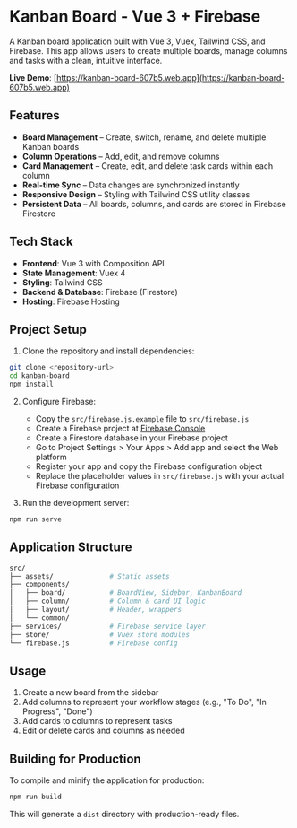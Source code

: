 # Kanban Board - Vue 3 + Firebase

A Kanban board application built with Vue 3, Vuex, Tailwind CSS, and Firebase. This app allows users to create multiple boards, manage columns and tasks with a clean, intuitive interface.

**Live Demo**: [https://kanban-board-607b5.web.app](https://kanban-board-607b5.web.app)


## Features

- **Board Management** – Create, switch, rename, and delete multiple Kanban boards
- **Column Operations** – Add, edit, and remove columns 
- **Card Management** – Create, edit, and delete task cards within each column
- **Real-time Sync** – Data changes are synchronized instantly 
- **Responsive Design** – Styling with Tailwind CSS utility classes
- **Persistent Data** – All boards, columns, and cards are stored in Firebase Firestore


## Tech Stack

- **Frontend**: Vue 3 with Composition API
- **State Management**: Vuex 4
- **Styling**: Tailwind CSS
- **Backend & Database**: Firebase (Firestore)
- **Hosting**: Firebase Hosting

## Project Setup

1. Clone the repository and install dependencies:

```bash
git clone <repository-url>
cd kanban-board
npm install
```

2. Configure Firebase:

   - Copy the `src/firebase.js.example` file to `src/firebase.js`
   - Create a Firebase project at [Firebase Console](https://console.firebase.google.com/)
   - Create a Firestore database in your Firebase project
   - Go to Project Settings > Your Apps > Add app and select the Web platform
   - Register your app and copy the Firebase configuration object
   - Replace the placeholder values in `src/firebase.js` with your actual Firebase configuration

3. Run the development server:

```bash
npm run serve
```


## Application Structure

```bash
src/
├── assets/              # Static assets
├── components/
│   ├── board/           # BoardView, Sidebar, KanbanBoard
│   ├── column/          # Column & card UI logic
│   ├── layout/          # Header, wrappers
│   └── common/          
├── services/            # Firebase service layer
├── store/               # Vuex store modules
└── firebase.js          # Firebase config

```
## Usage

1. Create a new board from the sidebar
2. Add columns to represent your workflow stages (e.g., "To Do", "In Progress", "Done")
3. Add cards to columns to represent tasks
4. Edit or delete cards and columns as needed

## Building for Production

To compile and minify the application for production:

```bash
npm run build
```

This will generate a `dist` directory with production-ready files.

